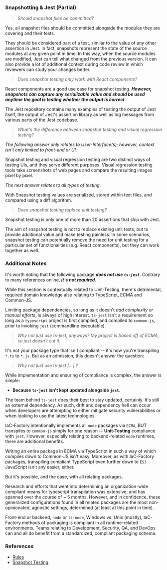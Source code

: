 
### Snapshotting & Jest (Partial) ###

> *Should snapshot files be committed?*

Yes, all snapshot files should be committed alongside the modules they are covering and their tests.

They should be considered part of a test, similar to the value of any other assertion in Jest. In fact,
snapshots represent the state of the source modules at any given point in time. In this way, when the source
modules are modified, Jest can tell what changed from the previous version. It can also provide a lot of
additional context during code review in which reviewers can study your changes better.

> *Does snapshot testing only work with React components?*

React components are a good use case for snapshot testing. ***However, snapshots can capture
any serializable value and should be used anytime the goal is testing whether the output is
correct***.

The Jest repository contains many examples of testing the output of Jest itself, the output of Jest's
assertion library as well as log messages from various parts of the Jest codebase.

> *What's the difference between snapshot testing and visual regression testing?*

*The following answer only relates to User-Interface(s); however, context isn't only limited to
front-end or UI.*

Snapshot testing and visual regression testing are two distinct ways of testing UIs, and they serve
different purposes. Visual regression testing tools take screenshots of web pages and compare the
resulting images pixel by pixel.

*The next answer relates to all types of testing*.

With Snapshot testing values are serialized, stored within text files, and compared using a diff algorithm.

> *Does snapshot testing replace unit testing?*

Snapshot testing is only one of more than 20 assertions that ship with Jest.

The aim of snapshot testing is not to replace existing unit tests, but to provide additional value and
make testing painless. In some scenarios, snapshot testing can potentially remove the need for unit testing
for a particular set of functionalities (e.g. React components), but they can work together as well.

### Additional Notes ###

It's worth noting that the following package ***does not use `ts-jest`***. Contrary to many references online,
***it's not required***.

While this section is contextually related to Unit-Testing, there's detrimental, required domain knowledge
also relating to TypeScript, ECMA and Common-JS.

Limiting package dependencies, so long as it doesn't *add complexity or manual efforts*, is always of high
interest. `ts-jest` isn't a requirement so long as a `typescript` project is first compiled, and compiled
to `common-js`, prior to invoking `jest` (commandline executable).

> *Why not just use ts-jest, anyways? My project is based off of ECMA, so jest doesn't cut it.*

It's not your package type that isn't compliant -- it's how you're transpiling `*.ts` to `*.js`. But
as an admission, this doesn't answer the question:

> *Why not just use ts-jest [...] ?*

While implementation and ensuring of compliance is complex, the answer is simple:

- **Because `ts-jest` isn't kept updated alongside `jest`**.

The team behind `ts-jest` does their best to stay updated, certainly. It's still an external dependency. As such,
drift and dependency hell can occur when developers are attempting to either mitigate security vulnerabilities
or when looking to use the latest technologies.

IaC-Factory intentionally implements all `node` packages via `ECMA`, BUT transpiles to `common-js` simply
for one reason -- **Unit-Testing** compliance with `jest`. However, especially relating to backend-related
`node` runtimes, there are additional benefits.

Writing an entire package in ECMA via TypeScript in such a way of which compiles down to Common-JS isn't easy.
Moreover, as with IaC-Factory packages, transpiling compliant TypeScript even further down to `ES3` JavaScript
isn't any easier, either.

But it's possible, and the case, with all relating packages.

Research and efforts that went into determining an organization-wide compliant means for typescript transpilation
was extensive, and has spanned over the course of ~ 5 months. However, and in confidence, these generalized
configurations found in all related packages are
the most non-opinionated, agnostic settings, determined (at least at this point in time).

Front-end or backend, `node` or `ts-node`, Windows vs. Unix (mostly), IaC-Factory methods of packaging
is compliant in all runtime-related environments. Teams relating to Development, Security, QA, and DevOps
can and all do benefit from a standardized, compliant packaging schema.

### References ###

- [Rules](https://github.com/jest-community/eslint-plugin-jest/tree/main/docs/rules)
- [Snapshot Testing](https://jestjs.io/docs/snapshot-testing)
